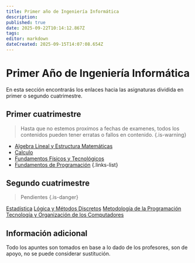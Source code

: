 ```yaml
---
title: Primer año de Ingeniería Informática
description: 
published: true
date: 2025-09-22T10:14:12.867Z
tags: 
editor: markdown
dateCreated: 2025-09-15T14:07:08.654Z
---
```


# Primer Año de Ingeniería Informática
En esta sección encontrarás los enlaces hacia las asignaturas dividida en primer o segundo cuatrimestre.

## Primer cuatrimestre
> Hasta que no estemos proximos a fechas de examenes, todos los contenidos pueden tener erratas o fallos en contenido.
{.is-warning}

- [Algebra Lineal y Estructura Matemáticas](alem)
- [Calculo](ca)
- [Fundamentos Físicos y Tecnológicos](fft)
- [Fundamentos de Programación](fp)
  {.links-list}
## Segundo cuatrimestre
> Pendientes
{.is-danger}

[Estadística](es)
[Lógica y Métodos Discretos](lmd)
[Metodología de la Programación](mp)
[Tecnología y Organización de los Computadores](toc)

## Información adicional
Todo los apuntes son tomados en base a lo dado de los profesores, son de apoyo, no se puede considerar sustitución.